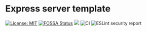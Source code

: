 # Express server template

[![License: MIT](https://img.shields.io/badge/License-MIT-yellow.svg)](https://opensource.org/licenses/MIT)
[![FOSSA Status](https://app.fossa.com/api/projects/git%2Bgithub.com%2FTale152%2Fexpress-server-template.svg?type=shield)](https://app.fossa.com/projects/git%2Bgithub.com%2FTale152%2Fexpress-server-template?ref=badge_shield)
![](https://img.shields.io/badge/Coverage-97%25-83A603.svg?prefix=$coverage$)
![CI](https://github.com/Tale152/express-server-template/actions/workflows/on-push.yml/badge.svg)
![ESLint security report](https://github.com/Tale152/express-server-template/actions/workflows/eslint-security-report.yml/badge.svg)
